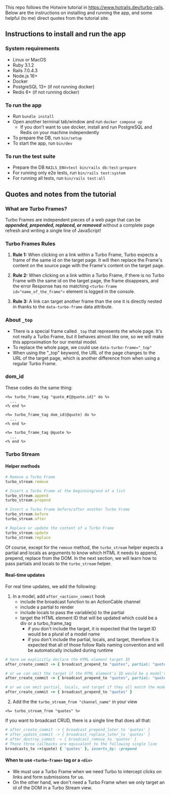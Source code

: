 This repo follows the Hotwire tutorial in https://www.hotrails.dev/turbo-rails. Below are the instructions on installing and running the app, and some helpful (to me) direct quotes from the tutorial site.

## Instructions to install and run the app

### System requirements

- Linux or MacOS
- Ruby 3.1.2
- Rails 7.0.4.3
- Node.js 16+
- Docker
- PostgreSQL 13+ (if not running docker)
- Redis 6+ (if not running docker)

### To run the app

- Run `bundle install`
- Open another terminal tab/window and run `docker compose up`
  - If you don't want to use docker, install and run PostgreSQL and Redis on your machine independently
- To prepare the DB, run `bin/setup`
- To start the app, run `bin/dev`

### To run the test suite

- Prepare the DB `RAILS_ENV=test bin/rails db:test:prepare`
- For running only e2e tests, run `bin/rails test:system`
- For running all tests, run `bin/rails test:all`

## Quotes and notes from the tutorial

### What are Turbo Frames?

Turbo Frames are independent pieces of a web page that can be **_appended, prepended, replaced, or removed_** without a complete page refresh and writing a single line of JavaScript!

### Turbo Frames Rules

1. **Rule 1:** When clicking on a link within a Turbo Frame, Turbo expects a frame of the same id on the target page. It will then replace the Frame's content on the source page with the Frame's content on the target page.

2. **Rule 2:** When clicking on a link within a Turbo Frame, if there is no Turbo Frame with the same id on the target page, the frame disappears, and the error Response has no matching `<turbo-frame id="name_of_the_frame">` element is logged in the console.

3. **Rule 3:** A link can target another frame than the one it is directly nested in thanks to the `data-turbo-frame` data attribute.

### About `_top`

- There is a special frame called `_top` that represents the whole page. It's not really a Turbo Frame, but it behaves almost like one, so we will make this approximation for our mental model.
- To replace the whole page, we could use `data-turbo-frame="_top"`
- When using the "\_top" keyword, the URL of the page changes to the URL of the target page, which is another difference from when using a regular Turbo Frame.

### dom_id

These codes do the same thing:

```erb
<%= turbo_frame_tag "quote_#{@quote.id}" do %>
  ...
<% end %>

<%= turbo_frame_tag dom_id(@quote) do %>
  ...
<% end %>

<%= turbo_frame_tag @quote %>
  ...
<% end %>
```

### Turbo Stream

#### Helper methods

```ruby
# Remove a Turbo Frame
turbo_stream.remove

# Insert a Turbo Frame at the beginning/end of a list
turbo_stream.append
turbo_stream.prepend

# Insert a Turbo Frame before/after another Turbo Frame
turbo_stream.before
turbo_stream.after

# Replace or update the content of a Turbo Frame
turbo_stream.update
turbo_stream.replace
```

Of course, except for the `remove` method, the `turbo_stream` helper expects a partial and locals as arguments to know which HTML it needs to append, prepend, replace from the DOM. In the next section, we will learn how to pass partials and locals to the `turbo_stream` helper.

#### Real-time updates

For real time updates, we add the following:

1. In a model, add `after_<action>_commit` hook
   - include the broadcast function to an ActionCable channel
   - include a partial to render
   - include locals to pass the variable(s) to the partial
   - target the HTML element ID that will be updated which could be a div or a turbo_frame_tag
     - if you don't include the target, it is expected that the target ID would be a plural of a model name
     - if you don't include the partial, locals, and target, therefore it is expected that all of those follow Rails naming convention and will be automatically included during runtime

```ruby
# here we explicitly declare the HTML element target ID
after_create_commit -> { broadcast_prepend_to "quotes", partial: "quotes/quote", locals: { quote: self }, target: "quotes" }

# or we can omit the target if the HTML element's ID would be a model's plural name, which is "quotes" in this example
after_create_commit -> { broadcast_prepend_to "quotes", partial: "quotes/quote", locals: { quote: self } }

# or we can omit partial, locals, and target if they all match the model and its controller's Rails naming convention
after_create_commit -> { broadcast_prepend_to "quotes" }
```

2. Add the the `turbo_stream_from "channel_name"` in your view

```erb
<%= turbo_stream_from "quotes" %>
```

If you want to broadcast CRUD, there is a single line that does all that:

```ruby
# after_create_commit -> { broadcast_prepend_later_to 'quotes' }
# after_update_commit -> { broadcast_replace_later_to 'quotes' }
# after_destroy_commit -> { broadcast_remove_to 'quotes' }
# Those three callbacks are equivalent to the following single line
broadcasts_to ->(quote) { 'quotes' }, inserts_by: :prepend
```

#### When to use `<turbo-frame>` tag or a `<div>`

- We must use a Turbo Frame when we need Turbo to intercept clicks on links and form submissions for us.
- On the other hand, we don't need a Turbo Frame when we only target an id of the DOM in a Turbo Stream view.
